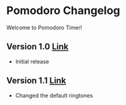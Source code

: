 # Pomodoro Changelog
Welcome to Pomodoro Timer!
## Version 1.0 [Link](https://github.com/KRZS-Services/Pomodoro/tree/0c3792211548bf8b7d5bb3f76b3d06d9bf839fa8)
- Initial release
## Version 1.1 [Link](https://github.com/KRZS-Services/Pomodoro/tree/26a64567e745dbcb5110467297dfab5da78f7dd5)
- Changed the default ringtones